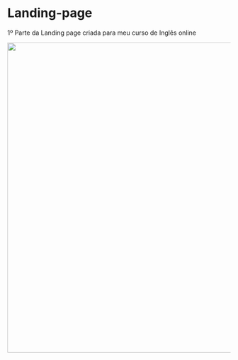 # Landing-page
 1º Parte da Landing page criada para meu curso de Inglês online

<div align="center">
<img src="https://github.com/EvaMoura/Landing-page/assets/121566931/c4c7f675-8dcd-4450-89af-8ca18e462e26" width="700px" />
</div>
